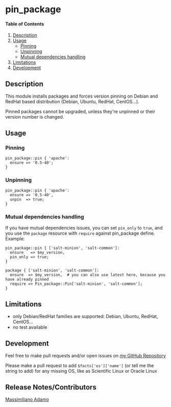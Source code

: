 # pin_package

#### Table of Contents

1. [Description](#description)
1. [Usage](#usage)
    * [Pinning](#pinning)
    * [Unpinning](#unpinning)
    * [Mutual dependencies handling](#mutual-dependencies-handling)
1. [Limitations](#limitations)
1. [Development](#development)

## Description

This module installs packages and forces version pinning on Debian and RedHat based distribution (Debian, Ubuntu, RedHat, CentOS...).

Pinned packages cannot be upgraded, unless they're unpinned or their version number is changed.

## Usage

### Pinning

```puppet
pin_package::pin { 'apache':
  ensure => '0.5-40';
}
```

### Unpinning

```puppet
pin_package::pin { 'apache':
  ensure => '0.5-40',
  unpin  => true;
}
```

### Mutual dependencies handling

If you have mutual dependencies issues, you can set `pin_only` to `true`, and you use the `package` resource with `require` against pin_package define. Example:

```puppet
pin_package::pin { ['salt-minion', 'salt-common']:
  ensure   => $my_version,
  pin_only => true;
}

package { ['salt-minion', 'salt-common']:
  ensure  => $my_version,  # you can also use latest here, because you have already pinned
  require => Pin_package::Pin['salt-minion', 'salt-common'];
}
```

## Limitations

* only Debian/RedHat families are supported: Debian, Ubuntu, RedHat, CentOS...
* no test available

## Development

Feel free to make pull requests and/or open issues on [my GitHub Repository](https://github.com/maxadamo/pin_package)

Please make a pull request to add `$facts['os']['name']` (or tell me the string to add) for any missing OS, like as Scientific Linux or Oracle Linux

## Release Notes/Contributors

[Massimiliano Adamo](mailto:maxadamo@gmail.com)
